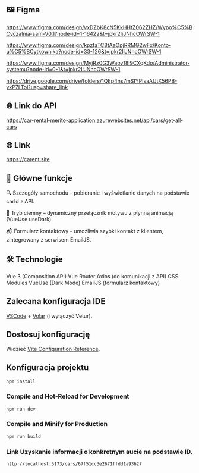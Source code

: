 ## 🖼️ Figma
https://www.figma.com/design/vxDZbK8cN5KkHHtZ062ZHZ/Wypo%C5%BCyczalnia-sam-V0.1?node-id=1-16422&t=jpkr2IiJNhcOWrSW-1

https://www.figma.com/design/kpzfaTC8tAaOpjRRMG2wFx/Konto-u%C5%BCytkownika?node-id=33-126&t=jpkr2IiJNhcOWrSW-1

https://www.figma.com/design/MyjRz0G3Waov18l9CXqKdo/Administrator-systemu?node-id=0-1&t=jpkr2IiJNhcOWrSW-1

https://drive.google.com/drive/folders/1QEp4ns7mSIYPIsaAUtX56PB-ykP7LToi?usp=share_link

## 🌐 Link do API
https://car-rental-merito-application.azurewebsites.net/api/cars/get-all-cars
## 🌐 Link
https://carent.site
## 🚀 Główne funkcje
🔍 Szczegóły samochodu – pobieranie i wyświetlanie danych na podstawie carId z API.

🌙 Tryb ciemny – dynamiczny przełącznik motywu z płynną animacją (VueUse useDark).

📬 Formularz kontaktowy – umożliwia szybki kontakt z klientem, zintegrowany z serwisem EmailJS.
##
##    🛠 Technologie
Vue 3 (Composition API)
Vue Router
Axios (do komunikacji z API)
CSS Modules
VueUse (Dark Mode)
EmailJS (formularz kontaktowy)


## Zalecana konfiguracja IDE

[VSCode](https://code.visualstudio.com/) + [Volar](https://marketplace.visualstudio.com/items?itemName=Vue.volar) (i wyłączyć Vetur).

## Dostosuj konfigurację

Widzieć [Vite Configuration Reference](https://vite.dev/config/).

## Konfiguracja projektu

```sh
npm install
```

### Compile and Hot-Reload for Development

```sh
npm run dev
```

### Compile and Minify for Production

```sh
npm run build
```
### Link Uzyskanie informacji o konkretnym aucie na podstawie ID.
```sh
http://localhost:5173/cars/67f51cc3e2671ffdd1a93627
```

